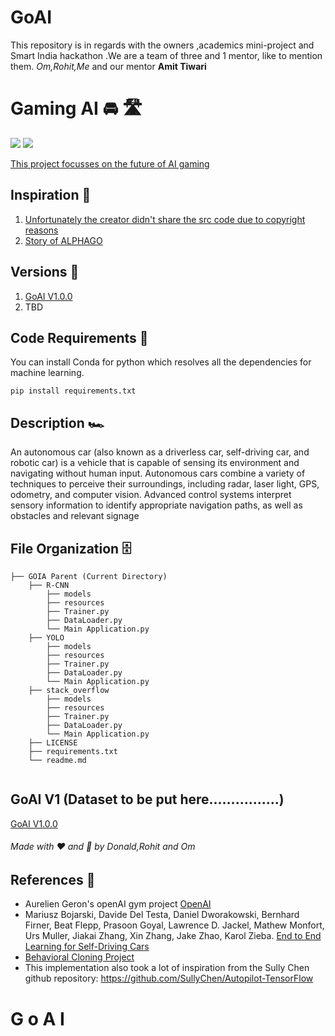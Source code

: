 # GoAI
This repository is in regards with the owners ,academics mini-project and Smart India hackathon .We are a team of three and 1 mentor, like to mention
them. _Om,Rohit,Me_ and our mentor **Amit Tiwari** 
# Gaming AI 🚘 🛣

[![](https://img.shields.io/github/license/sourcerer-io/hall-of-fame.svg?colorB=ff0000)](https://github.com/danonymous856/MINI_PROJECT-sem5-/blob/crucial/LICENSE.txt)  [![](https://img.shields.io/badge/Donald-Laishram-brightgreen.svg?colorB=ff0000)](https://github.com/danonymous856)

[This project focusses on the future of AI gaming](https://www.deepmind.com/)

## Inspiration 🗼

1) [Unfortunately the creator didn't share the src code due to copyright reasons](https://www.youtube.com/watch?v=LXA7zXVz8A4&t=12s)
2) [Story of ALPHAGO](https://www.youtube.com/watch?v=WXuK6gekU1Y)

## Versions 🗽

1) [GoAI V1.0.0](https://github.com/danonymous856/MINI_PROJECT-sem5-)
2) TBD

## Code Requirements 🦄
You can install Conda for python which resolves all the dependencies for machine learning.

`pip install requirements.txt`

## Description 🏎️
An autonomous car (also known as a driverless car, self-driving car, and robotic car) is a vehicle that is capable of sensing its environment and navigating without human input. Autonomous cars combine a variety of techniques to perceive their surroundings, including radar, laser light, GPS, odometry, and computer vision. Advanced control systems interpret sensory information to identify appropriate navigation paths, as well as obstacles and relevant signage

## File Organization 🗄️

```shell
├── GOIA Parent (Current Directory)
    ├── R-CNN
        ├── models 
        ├── resources
        ├── Trainer.py
        ├── DataLoader.py
        └── Main Application.py
    ├── YOLO
        ├── models 
        ├── resources
        ├── Trainer.py
        ├── DataLoader.py
        └── Main Application.py
    ├── stack_overflow
        ├── models 
        ├── resources
        ├── Trainer.py
        ├── DataLoader.py
        └── Main Application.py
    ├── LICENSE
    ├── requirements.txt
    └── readme.md
        
```

## GoAI V1 (Dataset to be put here................)
[GoAI V1.0.0](https://github.com/danonymous856/GoAI)

###### Made with ❤ and 🦙 by Donald,Rohit and Om


## References 🔱
 - Aurelien Geron's openAI gym project [OpenAI](https://github.com/openai/gym)
 - Mariusz Bojarski, Davide Del Testa, Daniel Dworakowski, Bernhard Firner, Beat Flepp, Prasoon Goyal, Lawrence D. Jackel, Mathew Monfort, Urs Muller, Jiakai Zhang, Xin Zhang, Jake Zhao, Karol Zieba. [End to End Learning for Self-Driving Cars](https://arxiv.org/abs/1604.07316)
 - [Behavioral Cloning Project](https://github.com/udacity/CarND-Behavioral-Cloning-P3) 
 - This implementation also took a lot of inspiration from the Sully Chen github repository: https://github.com/SullyChen/Autopilot-TensorFlow  
#   G o A I 
 
 
